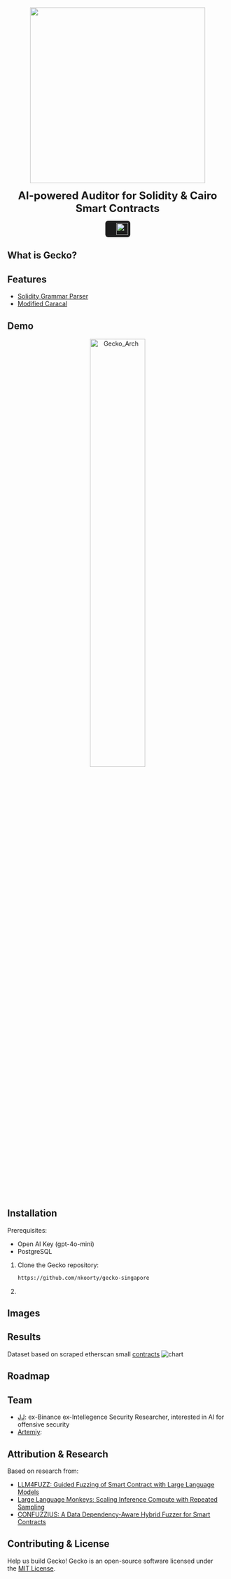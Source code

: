 <p align="center">
<br />
    <img src="https://github.com/user-attachments/assets/713f1ebb-2927-4691-aedd-f363b600c355" width="400" alt=""/>
<br />
</p>
<p align="center"><strong style="font-size: 24px;">AI-powered Auditor for Solidity & Cairo Smart Contracts </strong></p>
<p align="center" style="display: flex; justify-content: center; align-items: center;">
    <span style="display: inline-flex; align-items: center; background-color: #1c1c1c; padding: 5px; border-radius: 6px;">
        <span style="margin: 0 10px; color: white; font-size: 14px;"></span>
         <a href="https://x.com/NethermindSec">
            <img src="https://github.com/user-attachments/assets/e39a568b-7f38-4c7e-ad2e-43c72ff6815a" style="height: 27px;"/>
        </a>
    </span>
</p>



## What is Gecko?

## Features
- [Solidity Grammar Parser](https://github.com/OpenZeppelin/sgp)
- [Modified Caracal](https://github.com/crytic/caracal)

## Demo
<p align="center">
      <img src="https://github.com/user-attachments/assets/a41723a0-7580-41ed-86dd-11027938300f" alt="Gecko_Arch" width="50%" />
</p>





## Installation

Prerequisites:
- Open AI Key (gpt-4o-mini)
- PostgreSQL

1. Clone the Gecko repository:
   ```sh
   https://github.com/nkoorty/gecko-singapore
   ```

2. 

## Images

## Results
Dataset based on scraped etherscan small [contracts](https://github.com/nkoorty/gecko-singapore/blob/main/dataset.txt)
![chart](https://github.com/user-attachments/assets/db479219-84b6-4f8d-988a-a5b35e2af1b8)

## Roadmap

## Team
- [JJ](https://www.linkedin.com/in/jeevan-jutla/): ex-Binance ex-Intellegence Security Researcher, interested in AI for offensive security
- [Artemiy](https://www.linkedin.com/in/artemiy-malyshau/): 

## Attribution & Research
Based on research from:
- [LLM4FUZZ: Guided Fuzzing of Smart Contract with Large Language Models](https://arxiv.org/pdf/2401.11108)
- [Large Language Monkeys: Scaling Inference Compute with Repeated Sampling](https://arxiv.org/pdf/2407.21787v1)
- [CONFUZZIUS: A Data Dependency-Aware Hybrid Fuzzer for Smart Contracts](https://arxiv.org/pdf/2005.12156)

## Contributing & License
Help us build Gecko! Gecko is an open-source software licensed under the [MIT License](https://github.com/nkoorty/gecko-singapore/blob/main/LICENSE).
